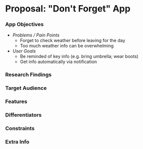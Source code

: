 # Proposal: "Don't Forget" App

### App Objectives
* *Problems / Pain Points*
  * Forget to check weather before leaving for the day
  * Too much weather info can be overwhelming
* *User Goals*
  * Be reminded of key info (e.g. bring umbrella; wear boots)
  * Get info automatically via notification

### Research Findings

### Target Audience

### Features

### Differentiators

### Constraints

### Extra Info